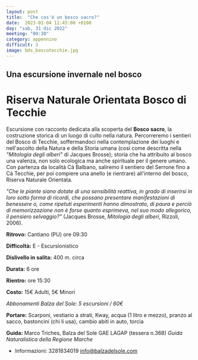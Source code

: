 ```yaml
---
layout: post
title:  "Che cos'è un bosco sacro?"
date:  2023-01-04 11:45:00 +0100
day: "sab, 31 dic 2022"
meeting: "09:30"
category: appennino 
difficult: 3
image: bds_boscotecchie.jpg
---
```


## Una escursione invernale nel bosco
# Riserva Naturale Orientata Bosco di Tecchie

Escursione con racconto dedicata alla scoperta del **Bosco sacro**, la costruzione storica di un luogo di culto nella natura. Percorreremo i sentieri del Bosco di Tecchie, soffermandoci nella contemplazione dei luoghi e nell'ascolto della Natura e della Storia umana (così come descritta nella *"Mitologia degli alberi"* di Jacques Brosse); storia che ha attribuito al bosco una valenza, non solo ecologica ma anche spirituale per il genere umano.
Con partenza da località Cà Balbano, saliremo il sentiero del Serrone fino a Cà Tecchie, per poi compiere una anello (e rientrare) all'interno del bosco, Riserva Naturale Orientata.

*"Che le piante siano dotate di una sensibilità reattiva, in grado di inserirsi in loro sotto forma di ricordi, che possano presentare manifestazioni di benessere o, come ripetuti esperimenti hanno dimostrato, di paura e perciò di memorizzazione non è forse quanto esprimeva, nel suo modo allegorico, il pensiero selvaggio?"*
(Jacques Brosse, *Mitologia degli alberi*, Rizzoli, 2006).

**Ritrovo:** Cantiano (PU) ore 09:30

**Difficoltà:** E - Escursionistico

**Dislivello in salita:** 400 m. circa

**Durata:** 6 ore

**Rientro:** ore 15:30

**Costo:** 15€ Adulti, 5€ Minori

*Abbonamenti Balza del Sole: 5 escursioni / 60€*

**Portare:** Scarponi, vestiario a strati, Kway, acqua (1 litro e mezzo), pranzo al sacco, bastoncini (chi li usa), cambio abiti in auto, torcia

**Guida:** Marco Triches, Balza del Sole GAE LAGAP (tessera n.368)
*Guida Naturalistica della Regione Marche*
+ Informazioni: 3281834019    info@balzadelsole.com
